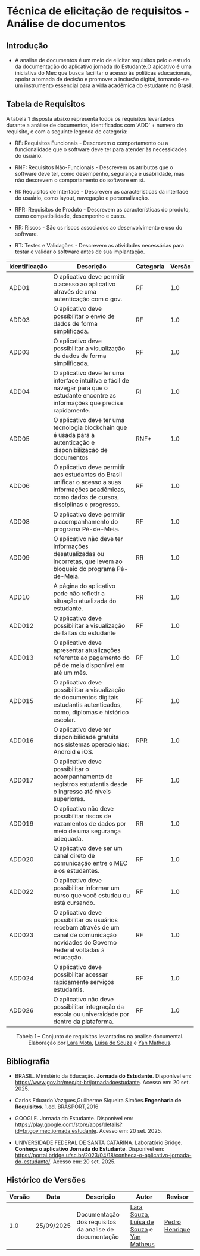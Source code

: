 # Técnica de elicitação de requisitos - Análise de documentos

## Introdução
- A analise de documentos é um meio de elicitar requisitos pelo o estudo da documentação do aplicativo jornada do Estudante.O apicativo é uma iniciativa do Mec que busca facilitar  o acesso às políticas educacionais, apoiar a tomada de decisão e promover a inclusão digital, tornando-se um instrumento essencial para a vida acadêmica do estudante no Brasil.

## Tabela de Requisitos

 A tabela 1 disposta abaixo representa todos os requisitos levantados durante a análise de documentos, identificados com 'ADD' + numero do requisito, e com a seguinte legenda de categoria:

- RF: Requisitos Funcionais - Descrevem o comportamento ou a funcionalidade que o software deve ter para atender às necessidades do usuário.
- RNF: Requisitos Não-Funcionais - Descrevem os atributos que o software deve ter, como desempenho, segurança e usabilidade, mas não descrevem o comportamento do software em si.

- RI: Requisitos de Interface - Descrevem as características da interface do usuário, como layout, navegação e personalização.
- RPR: Requisitos de Produto - Descrevem as características do produto, como compatibilidade, desempenho e custo.
- RR: Riscos - São os riscos associados ao desenvolvimento e uso do software.
- RT: Testes e Validações - Descrevem as atividades necessárias para testar e validar o software antes de sua implantação.

| Identificação | Descrição                                                                                      | Categoria | Versão |
|---------------|------------------------------------------------------------------------------------------------|-----------|--------|
| ADD01         |  O aplicativo deve permitir o acesso ao aplicativo através de uma autenticação com o gov. | RF       | 1.0    |
| ADD03         |  O aplicativo deve possibilitar o envio de dados de forma simplificada.                                       | RF       | 1.0    |
| ADD03         |  O aplicativo deve possibilitar a visualização de dados de forma simplificada.                                       | RF       | 1.0    |
| ADD04         |  O aplicativo deve ter uma interface intuitiva e fácil de navegar para que o estudante encontre as informações que precisa rapidamente.       | RI       | 1.0    |
| ADD05         |  O aplicativo deve ter uma tecnologia blockchain que é usada para a autenticação e disponibilização de documentos| RNF*       | 1.0    |
| ADD06         | O aplicativo deve permitir aos estudantes do Brasil unificar o acesso a suas informações acadêmicas, como dados de cursos, disciplinas e progresso.               | RF       | 1.0    |
| ADD08         |  O aplicativo deve permitir o acompanhamento do programa Pé-de-Meia.       | RF       | 1.0    |
| ADD09         |   O aplicativo não deve ter informações desatualizadas ou incorretas, que levem ao bloqueio do programa Pé-de-Meia.| RR       | 1.0    |
| ADD10         | A página do aplicativo pode não refletir a situação atualizada do estudante.              | RR        | 1.0    |
| ADD012 | O aplicativo deve possibilitar a visualização de faltas do estudante | RF | 1.0 |
| ADD013 | O aplicativo deve apresentar atualizações referente ao pagamento do pé de meia disponível em até um mês. | RF | 1.0 | 
| ADD015 | O aplicativo deve possibilitar a visualização de documentos digitais estudantis autenticados, como, diplomas e histórico escolar. | RF | 1.0 | 
| ADD016 | O aplicativo deve ter disponibilidade gratuita nos sistemas operacionias: Android e iOS.| RPR | 1.0 | 
| ADD017 | O aplicativo deve possibilitar o acompanhamento de registros estudantis desde o ingresso até níveis superiores.| RF | 1.0 | 
| ADD019 | O aplicativo não deve possibilitar riscos de vazamentos de dados por meio de uma segurança adequada.| RR| 1.0 | 
| ADD020 | O aplicativo deve ser um canal direto de comunicação entre o MEC e os estudantes.| RF| 1.0 | 
| ADD022 | O aplicativo deve possibilitar informar um curso que você estudou ou está cursando.| RF| 1.0 | 
| ADD023 | O aplicativo deve possibilitar os usuários recebam através de um canal de comunicação novidades do Governo Federal voltadas à educação.| RF| 1.0 | 
| ADD024 | O aplicativo deve possibilitar acessar rapidamente serviços estudantis.| RF| 1.0 | 
| ADD026 | O aplicativo não deve possibilitar integração da escola ou universidade por dentro da plataforma.| RF| 1.0 | 

<p style="text-align: center; font-size: 14px;">
Tabela 1 – Conjunto de requisitos levantados na análise documental.<br>
Elaboração por <a href="https://github.com/mel14-hub">Lara Mota</a>, 
<a href="https://github.com/luisa12ll">Luisa de Souza</a> e 
<a href="https://github.com/Yanmatheus0812">Yan Matheus</a>.
</p>



## Bibliografia

- BRASIL. Ministério da Educação. **Jornada do Estudante**. Disponível em:  
  <https://www.gov.br/mec/pt-br/jornadadoestudante>. Acesso em: 20 set. 2025.

- Carlos Eduardo Vazques,Guilherme Siqueira Simões.**Engenharia de Requisitos**. 1.ed. BRASPORT,2016
  
- GOOGLE. Jornada do Estudante. Disponível em: <https://play.google.com/store/apps/details?id=br.gov.mec.jornada.estudante>. Acesso em: 20 set. 2025.
  
- UNIVERSIDADE FEDERAL DE SANTA CATARINA. Laboratório Bridge. **Conheça o aplicativo Jornada do Estudante**. Disponível em: <https://portal.bridge.ufsc.br/2023/04/18/conheca-o-aplicativo-jornada-do-estudante/>. Acesso em: 20 set. 2025.




## Histórico de Versões

| Versão | Data       | Descrição           | Autor                                                      | Revisor                                                 |
|--------|------------|--------------------|------------------------------------------------------------|----------------------------------------------------------|
| 1.0    | 25/09/2025 | Documentação dos requisitos da analise de documentação | [Lara Souza](https://github.com/mel14-hub), [Luísa de Souza](https://github.com/luisa12ll) e [Yan Matheus](https://github.com/Yanmatheus0812) | [Pedro Henrique](https://github.com/pedrohpsantos)  |
